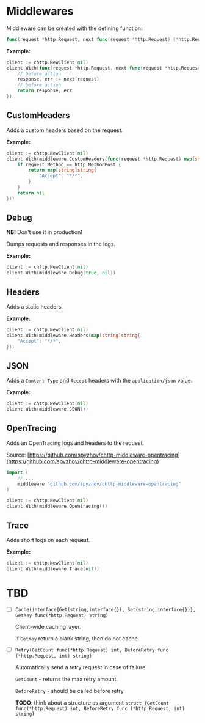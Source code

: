 # Middlewares

Middleware can be created with the defining function:

```go
func(request *http.Request, next func(request *http.Request) (*http.Response, error)) (*http.Response, error)
```

**Example:**

```go
client := chttp.NewClient(nil)
client.With(func(request *http.Request, next func(request *http.Request) (*http.Response, error)) (*http.Response, error) {
    // before action
    response, err := next(request)
    // before action
    return response, err
})
```

## CustomHeaders

Adds a custom headers based on the request.

**Example:**

```go
client := chttp.NewClient(nil)
client.With(middleware.CustomHeaders(func(request *http.Request) map[string]string {
    if request.Method == http.MethodPost {
        return map[string]string{
            "Accept": "*/*",
        }
    }
    return nil
}))
```

## Debug

**NB!** Don't use it in production!

Dumps requests and responses in the logs.

**Example:**

```go
client := chttp.NewClient(nil)
client.With(middleware.Debug(true, nil))
```

## Headers

Adds a static headers.

**Example:**

```go
client := chttp.NewClient(nil)
client.With(middleware.Headers(map[string]string{
    "Accept": "*/*",
}))
```

## JSON

Adds a `Content-Type` and `Accept` headers with the `application/json` value.

**Example:**

```go
client := chttp.NewClient(nil)
client.With(middleware.JSON())
```

## OpenTracing

Adds an OpenTracing logs and headers to the request.

Source: [https://github.com/spyzhov/chttp-middleware-opentracing](https://github.com/spyzhov/chttp-middleware-opentracing)

```go
import (
	// ...
	middleware "github.com/spyzhov/chttp-middleware-opentracing"
)

client := chttp.NewClient(nil)
client.With(middleware.Opentracing())
```

## Trace

Adds short logs on each request.

**Example:**

```go
client := chttp.NewClient(nil)
client.With(middleware.Trace(nil))
```

# TBD

 - [ ] `Cache(interface{Get(string,interface{}), Set(string,interface{})}, GetKey func(*http.Request) string)`
  
   Client-wide caching layer.
 
   If `GetKey` return a blank string, then do not cache.
 - [ ] `Retry(GetCount func(*http.Request) int, BeforeRetry func (*http.Request, int) string)`

   Automatically send a retry request in case of failure.
 
   `GetCount` - returns the max retry amount. 
 
   `BeforeRetry` - should be called before retry.

   **TODO**: think about a structure as argument
   `struct {GetCount func(*http.Request) int, BeforeRetry func (*http.Request, int) string}`
